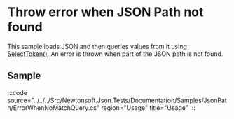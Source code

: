 ﻿# Throw error when JSON Path not found

This sample loads JSON and then queries values from it using [SelectToken()](/api/newtonsoft/json/linq/jtoken/#method-selecttoken). An error is thrown when part of the JSON path is not found. 

## Sample

:::code source="../../../Src/Newtonsoft.Json.Tests/Documentation/Samples/JsonPath/ErrorWhenNoMatchQuery.cs" region="Usage" title="Usage" :::
